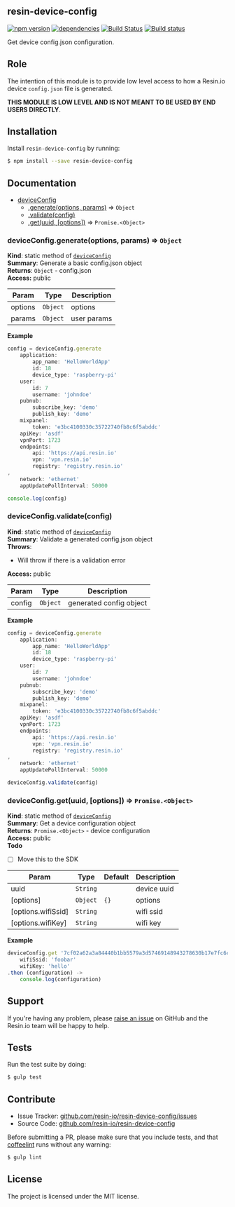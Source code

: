 resin-device-config
-------------------

[![npm version](https://badge.fury.io/js/resin-device-config.svg)](http://badge.fury.io/js/resin-device-config)
[![dependencies](https://david-dm.org/resin-io/resin-device-config.png)](https://david-dm.org/resin-io/resin-device-config.png)
[![Build Status](https://travis-ci.org/resin-io/resin-device-config.svg?branch=master)](https://travis-ci.org/resin-io/resin-device-config)
[![Build status](https://ci.appveyor.com/api/projects/status/im9y5jv9ml0fs8jo?svg=true)](https://ci.appveyor.com/project/jviotti/resin-device-config)

Get device config.json configuration.

Role
----

The intention of this module is to provide low level access to how a Resin.io device `config.json` file is generated.

**THIS MODULE IS LOW LEVEL AND IS NOT MEANT TO BE USED BY END USERS DIRECTLY**.

Installation
------------

Install `resin-device-config` by running:

```sh
$ npm install --save resin-device-config
```

Documentation
-------------


* [deviceConfig](#module_deviceConfig)
  * [.generate(options, params)](#module_deviceConfig.generate) ⇒ <code>Object</code>
  * [.validate(config)](#module_deviceConfig.validate)
  * [.get(uuid, [options])](#module_deviceConfig.get) ⇒ <code>Promise.&lt;Object&gt;</code>

<a name="module_deviceConfig.generate"></a>
### deviceConfig.generate(options, params) ⇒ <code>Object</code>
**Kind**: static method of <code>[deviceConfig](#module_deviceConfig)</code>  
**Summary**: Generate a basic config.json object  
**Returns**: <code>Object</code> - config.json  
**Access:** public  

| Param | Type | Description |
| --- | --- | --- |
| options | <code>Object</code> | options |
| params | <code>Object</code> | user params |

**Example**  
```js
config = deviceConfig.generate
	application:
		app_name: 'HelloWorldApp'
		id: 18
		device_type: 'raspberry-pi'
	user:
		id: 7
		username: 'johndoe'
	pubnub:
		subscribe_key: 'demo'
		publish_key: 'demo'
	mixpanel:
		token: 'e3bc4100330c35722740fb8c6f5abddc'
	apiKey: 'asdf'
	vpnPort: 1723
	endpoints:
		api: 'https://api.resin.io'
		vpn: 'vpn.resin.io'
		registry: 'registry.resin.io'
,
	network: 'ethernet'
	appUpdatePollInterval: 50000

console.log(config)
```
<a name="module_deviceConfig.validate"></a>
### deviceConfig.validate(config)
**Kind**: static method of <code>[deviceConfig](#module_deviceConfig)</code>  
**Summary**: Validate a generated config.json object  
**Throws**:

- Will throw if there is a validation error

**Access:** public  

| Param | Type | Description |
| --- | --- | --- |
| config | <code>Object</code> | generated config object |

**Example**  
```js
config = deviceConfig.generate
	application:
		app_name: 'HelloWorldApp'
		id: 18
		device_type: 'raspberry-pi'
	user:
		id: 7
		username: 'johndoe'
	pubnub:
		subscribe_key: 'demo'
		publish_key: 'demo'
	mixpanel:
		token: 'e3bc4100330c35722740fb8c6f5abddc'
	apiKey: 'asdf'
	vpnPort: 1723
	endpoints:
		api: 'https://api.resin.io'
		vpn: 'vpn.resin.io'
		registry: 'registry.resin.io'
,
	network: 'ethernet'
	appUpdatePollInterval: 50000

deviceConfig.validate(config)
```
<a name="module_deviceConfig.get"></a>
### deviceConfig.get(uuid, [options]) ⇒ <code>Promise.&lt;Object&gt;</code>
**Kind**: static method of <code>[deviceConfig](#module_deviceConfig)</code>  
**Summary**: Get a device configuration object  
**Returns**: <code>Promise.&lt;Object&gt;</code> - device configuration  
**Access:** public  
**Todo**

- [ ] Move this to the SDK


| Param | Type | Default | Description |
| --- | --- | --- | --- |
| uuid | <code>String</code> |  | device uuid |
| [options] | <code>Object</code> | <code>{}</code> | options |
| [options.wifiSsid] | <code>String</code> |  | wifi ssid |
| [options.wifiKey] | <code>String</code> |  | wifi key |

**Example**  
```js
deviceConfig.get '7cf02a62a3a84440b1bb5579a3d57469148943278630b17e7fc6c4f7b465c9',
	wifiSsid: 'foobar'
	wifiKey: 'hello'
.then (configuration) ->
	console.log(configuration)
```

Support
-------

If you're having any problem, please [raise an issue](https://github.com/resin-io/resin-device-config/issues/new) on GitHub and the Resin.io team will be happy to help.

Tests
-----

Run the test suite by doing:

```sh
$ gulp test
```

Contribute
----------

- Issue Tracker: [github.com/resin-io/resin-device-config/issues](https://github.com/resin-io/resin-device-config/issues)
- Source Code: [github.com/resin-io/resin-device-config](https://github.com/resin-io/resin-device-config)

Before submitting a PR, please make sure that you include tests, and that [coffeelint](http://www.coffeelint.org/) runs without any warning:

```sh
$ gulp lint
```

License
-------

The project is licensed under the MIT license.
